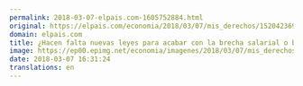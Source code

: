 ```yaml
---
permalink: 2018-03-07-elpais.com-1605752884.html
original: https://elpais.com/economia/2018/03/07/mis_derechos/1520423691_141425.html#?ref=rss&format=simple&link=link
domain: elpais.com
title: ¿Hacen falta nuevas leyes para acabar con la brecha salarial o basta con aplicar mejor las que ya existen?
image: https://ep00.epimg.net/economia/imagenes/2018/03/07/mis_derechos/1520423691_141425_1520437939_rrss_normal.jpg
date: 2018-03-07 16:31:24
translations: en
---
```


